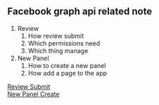 ## Facebook graph api related note

1. Review
    1. How review submit
    2. Which permissions need
    3. Which thing manage
2. New Panel
    1. How to create a new panel
    2. How add a page to the app

[Review Submit][Review Submit]  
[New Panel Create][New Panel Create]

[Review Submit]: https://docs.google.com/document/d/1S95BW4Sur3tIBrdPT2E5qytc0W8AoJ8ZjfUesOfaYqg/edit
[New Panel Create]: https://docs.google.com/document/d/1GZAXJjZ-FGJfSVnBz4Dnxb_JFYAIkjrjYo-4hDiWy08/edit?addon_store#heading=h.arty3ljmzvux
